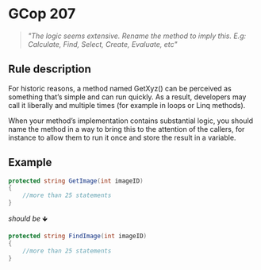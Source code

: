 ﻿# GCop 207

> *"The logic seems extensive. Rename the method to imply this. E.g: Calculate, Find, Select, Create, Evaluate, etc"*

## Rule description

For historic reasons, a method named GetXyz() can be perceived as something that’s simple and can run quickly. As a result, developers may call it liberally and multiple times (for example in loops or Linq methods). 

When your method’s implementation contains substantial logic, you should name the method in a way to bring this to the attention of the callers, for instance to allow them to run it once and store the result in a variable. 

## Example

```csharp
protected string GetImage(int imageID)
{
    //more than 25 statements
}
```

*should be* 🡻

```csharp
protected string FindImage(int imageID)
{
    //more than 25 statements
}
```